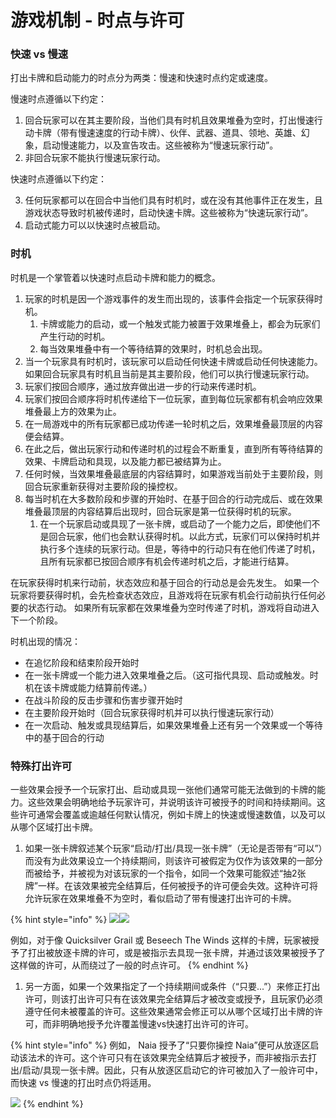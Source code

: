 # 游戏机制 - 时点与许可

### 快速 vs 慢速

打出卡牌和启动能力的时点分为两类：慢速和快速时点约定或速度。

慢速时点遵循以下约定：

1. 回合玩家可以在其主要阶段，当他们具有时机且效果堆叠为空时，打出慢速行动卡牌（带有慢速速度的行动卡牌）、伙伴、武器、道具、领地、英雄、幻象，启动慢速能力，以及宣告攻击。这些被称为“慢速玩家行动”。
2. 非回合玩家不能执行慢速玩家行动。



快速时点遵循以下约定：

3. 任何玩家都可以在回合中当他们具有时机时，或在没有其他事件正在发生，且游戏状态导致时机被传递时，启动快速卡牌。这些被称为“快速玩家行动”。
4. 启动式能力可以以快速时点被启动。



### 时机

时机是一个掌管着以快速时点启动卡牌和能力的概念。

1. 玩家的时机是因一个游戏事件的发生而出现的，该事件会指定一个玩家获得时机。
   1. 卡牌或能力的启动，或一个触发式能力被置于效果堆叠上，都会为玩家们产生行动的时机。
   2. 每当效果堆叠中有一个等待结算的效果时，时机总会出现。
2. 当一个玩家具有时机时，该玩家可以启动任何快速卡牌或启动任何快速能力。如果回合玩家具有时机且当前是其主要阶段，他们可以执行慢速玩家行动。
3. 玩家们按回合顺序，通过放弃做出进一步的行动来传递时机。
4. 玩家们按回合顺序将时机传递给下一位玩家，直到每位玩家都有机会响应效果堆叠最上方的效果为止。
5. 在一局游戏中的所有玩家都已成功传递一轮时机之后，效果堆叠最顶层的内容便会结算。
6. 在此之后，做出玩家行动和传递时机的过程会不断重复，直到所有等待结算的效果、卡牌启动和具现，以及能力都已被结算为止。
7. 任何时候，当效果堆叠最底层的内容结算时，如果游戏当前处于主要阶段，则回合玩家重新获得对主要阶段的操控权。
8. 每当时机在大多数阶段和步骤的开始时、在基于回合的行动完成后、或在效果堆叠最顶层的内容结算后出现时，回合玩家是第一位获得时机的玩家。
   1. 在一个玩家启动或具现了一张卡牌，或启动了一个能力之后，即使他们不是回合玩家，他们也会默认获得时机。以此方式，玩家们可以保持时机并执行多个连续的玩家行动。但是，等待中的行动只有在他们传递了时机，且所有玩家都已按回合顺序有机会传递时机之后，才能进行结算。

在玩家获得时机来行动前，状态效应和基于回合的行动总是会先发生。 如果一个玩家将要获得时机，会先检查状态效应，且游戏将在玩家有机会行动前执行任何必要的状态行动。 如果所有玩家都在效果堆叠为空时传递了时机，游戏将自动进入下一个阶段。

时机出现的情况：

* 在追忆阶段和结束阶段开始时
* 在一张卡牌或一个能力进入效果堆叠之后。（这可指代具现、启动或触发。时机在该卡牌或能力结算前传递。）
* 在战斗阶段的反击步骤和伤害步骤开始时
* 在主要阶段开始时（回合玩家获得时机并可以执行慢速玩家行动）
* 在一次启动、触发或具现结算后，如果效果堆叠上还有另一个效果或一个等待中的基于回合的行动

### 特殊打出许可

一些效果会授予一个玩家打出、启动或具现一张他们通常可能无法做到的卡牌的能力。这些效果会明确地给予玩家许可，并说明该许可被授予的时间和持续期间。这些许可通常会覆盖或逾越任何默认情况，例如卡牌上的快速或慢速数值，以及可以从哪个区域打出卡牌。

1. 如果一张卡牌叙述某个玩家“启动/打出/具现一张卡牌”（无论是否带有“可以”）而没有为此效果设立一个持续期间，则该许可被假定为仅作为该效果的一部分而被给予，并被视为对该玩家的一个指令，如同一个效果可能叙述“抽2张牌”一样。在该效果被完全结算后，任何被授予的许可便会失效。这种许可将允许玩家在效果堆叠不为空时，看似启动了带有慢速打出许可的卡牌。

{% hint style="info" %}
![](<../.gitbook/assets/image (23).png>)![](<../.gitbook/assets/image (24).png>)

例如，对于像 Quicksilver Grail 或 Beseech The Winds 这样的卡牌，玩家被授予了打出被放逐卡牌的许可，或是被指示去具现一张卡牌，并通过该效果被授予了这样做的许可，从而绕过了一般的时点许可。
{% endhint %}

1. 另一方面，如果一个效果指定了一个持续期间或条件（“只要...”）来修正打出许可，则该打出许可只有在该效果完全结算后才被改变或授予，且玩家仍必须遵守任何未被覆盖的许可。这些效果通常会修正可以从哪个区域打出卡牌的许可，而非明确地授予允许覆盖慢速vs快速打出许可的许可。

{% hint style="info" %}
例如， Naia 授予了“只要你操控 Naia”便可从放逐区启动该法术的许可。这个许可只有在该效果完全结算后才被授予，而非被指示去打出/启动/具现一张卡牌。因此，只有从放逐区启动它的许可被加入了一般许可中，而快速 vs 慢速的打出时点仍将适用。

![](<../.gitbook/assets/image (25).png>)
{% endhint %}

